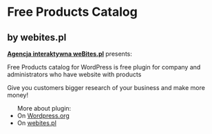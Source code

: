 <h1>Free Products Catalog</h1>
<h2>by webites.pl</h2>
<strong><a href="https://webites.pl/" target="_blank">Agencja interaktywna weBites.pl</a></strong> presents:
<p>Free Products catalog for WordPress is free plugin for company and administrators who have website with products</p>
<p>Give you customers bigger research of your business and make more money!</p>
<ul>More about plugin:
  <li>On <a href="https://wordpress.org/plugins/free-products-catalog" target="_blank">Wordpress.org</a></li>
  <li>On <a href="https://webites.pl/realizacje/katalog-produktow-wtyczka-wordpress/" target="_blank">webites.pl</a></li>
</ul>
